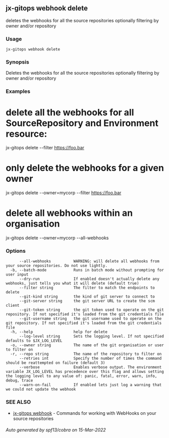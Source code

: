 ## jx-gitops webhook delete

deletes the webhooks for all the source repositories optionally filtering by owner and/or repository

### Usage

```
jx-gitops webhook delete
```

### Synopsis

Deletes the webhooks for all the source repositories optionally filtering by owner and/or repository

### Examples

  # delete all the webhooks for all SourceRepository and Environment resource:
  jx-gitops delete --filter https://foo.bar
  
  # only delete the webhooks for a given owner
  jx-gitops delete --owner=mycorp --filter https://foo.bar
  
  # delete all webhooks within an organisation
  jx-gitops delete --owner=mycorp --all-webhooks

### Options

```
      --all-webhooks          WARNING: will delete all webhooks from your source repositories. Do not use lightly.
  -b, --batch-mode            Runs in batch mode without prompting for user input
      --dry-run               If enabled doesn't actually delete any webhooks, just tells you what it will delete (default true)
      --filter string         The filter to match the endpoints to delete
      --git-kind string       the kind of git server to connect to
      --git-server string     the git server URL to create the scm client
      --git-token string      the git token used to operate on the git repository. If not specified it's loaded from the git credentials file
      --git-username string   the git username used to operate on the git repository. If not specified it's loaded from the git credentials file
  -h, --help                  help for delete
      --log-level string      Sets the logging level. If not specified defaults to $JX_LOG_LEVEL
  -o, --owner string          The name of the git organisation or user to filter on
  -r, --repo string           The name of the repository to filter on
      --retries int           Specify the number of times the command should be reattempted on failure (default 3)
      --verbose               Enables verbose output. The environment variable JX_LOG_LEVEL has precedence over this flag and allows setting the logging level to any value of: panic, fatal, error, warn, info, debug, trace
      --warn-on-fail          If enabled lets just log a warning that we could not update the webhook
```

### SEE ALSO

* [jx-gitops webhook](jx-gitops_webhook.md)	 - Commands for working with WebHooks on your source repositories

###### Auto generated by spf13/cobra on 15-Mar-2022
